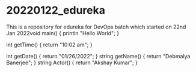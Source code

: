 # 20220122_edureka
This is a repository for edureka for DevOps batch which started on 22nd Jan 2022void main()
{
	println "Hello World";
}

int getTime()
{
	return "10:02 am";
}

int getDate()
{
	return "01/26/2022";
}
string getName()
{
	return "Debmalya Banerjee";
}
string Actor()
{
	return "Akshay Kumar";
}

